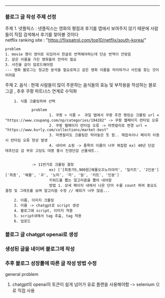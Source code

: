 
---


### 블로그 글 작성 주제 선정 

주제 1.
    넷플릭스 : 넷플릭스는 영화의 평점과 후기를 앱에서 보여주지 않기 때문에 사람들이 직접 검색해서 후기를 찾아볼 것이다  
    netflix ranking site : "https://flixpatrol.com/top10/netflix/south-korea/"

    problem
    1. movie 명이 영어로 되있어서 한글로 번역해야하는데 단순 번역이 안맞음
    2. 같은 이름을 가진 영화들의 전처리 필요
    3. 사진을 같이 업로드해야함
    --- 영화 블로그는 정교한 분석을 필요로하고 같은 영화 이름을 처리하거나 사진을 찾는 것이 어려움

주제 2.
    음식 : 현재 사람들이 많이 주문하는 음식들의 효능 및 부작용을 작성하는 블로그글 , 추후 쿠팡 파트너스 연계로 수익화

        1. 식품 크롤링하여 선택

                problem
                        1. 쿠팡 > 식품 >  과일 탭에서 쿠팡 추천 랭킹순 크롤링 url = "https://www.coupang.com/np/categories/194282" -> 쿠팡 웹페이지 런타임 오류 
                        2. 쿠팡 웹페이지 런타임 오류 -> 마켓컬리로 변경 url = "https://www.kurly.com/collections/market-best"
                        3. 마켓컬리도 크롤링은 막아놓은 듯 함.. 재접속이나 페이지 이동시 런타임 오류 현상 발생
                        4. 네이버 쇼핑 -> 품목의 이름이 너무 복잡함 ex) 40년 단감 태추단감 감 부유 고당도 대봉 홍시 진영단감 선물세트..
                

                -> 11번가로 크롤링 결정
                        ex) ['[최종가5,900원]해물오꼬노미야끼', '밀키트', '2인분'] ['최종', '해물', '꼬', '노미', '끼', '밀', '키트', '인분']
                        키워드를 뽑는 알고리즘을 뽑아 내야함 
                        방법 1. 상세 페이지 내에서 나온 단어 수를 count 하여 중요도 결정 및 그래프를 보며 알고리즘 수정 // 예외가 너무 많음...

        2. 이름, 이미지 크롤링
        3. 이름 -> chatgpt로 script 생성
        4. 블로그에 script, 이미지 적용
        5. script내에서 tag 추출, tag 적용
        6. 업로드



### 블로그 글 chatgpt openai로 생성

### 생성된 글을 네이버 블로그에 작성

### 추후 블로그 성장률에 따른 글 작성 방법 수정

general problem 
1. chatgpt의 openai의 토큰이 쉽게 넘어가 유료 플랜을 사용해야함 -> selenium 으로 직접 사용
